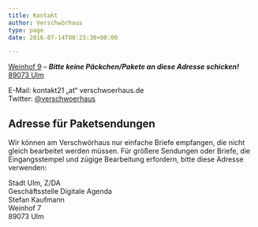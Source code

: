 ```yaml
---
title: Kontakt
author: Verschwörhaus
type: page
date: 2016-07-14T00:23:30+00:00

---
```


[Weinhof 9][1] – **_Bitte keine Päckchen/Pakete an diese Adresse schicken!_**  
[89073 Ulm][1]
  
E-Mail: kontakt21 „at“ verschwoerhaus.de  
Twitter: [@verschwoerhaus][2]

## Adresse für Paketsendungen

Wir können am Verschwörhaus nur einfache Briefe empfangen, die nicht gleich bearbeitet werden müssen. Für größere Sendungen oder Briefe, die Eingangsstempel und zügige Bearbeitung erfordern, bitte diese Adresse verwenden:

Stadt Ulm, Z/DA  
Geschäftsstelle Digitale Agenda  
Stefan Kaufmann  
Weinhof 7  
89073 Ulm

 [1]: https://www.openstreetmap.org/node/1437402541#map=19/48.39649/9.99047
 [2]: https://twitter.com/verschwoerhaus